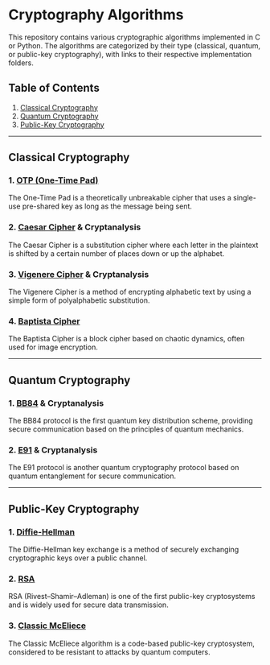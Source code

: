 # Cryptography Algorithms

This repository contains various cryptographic algorithms implemented in C or Python. The algorithms are categorized by their type (classical, quantum, or public-key cryptography), with links to their respective implementation folders.

## Table of Contents
1. [Classical Cryptography](#classical-cryptography)
2. [Quantum Cryptography](#quantum-cryptography)
3. [Public-Key Cryptography](#public-key-cryptography)

---

## Classical Cryptography

### 1. [OTP (One-Time Pad)](https://github.com/HugoCls/Cryptography/tree/main/OTP)
The One-Time Pad is a theoretically unbreakable cipher that uses a single-use pre-shared key as long as the message being sent.

### 2. [Caesar Cipher](https://github.com/HugoCls/Cryptography/tree/main/Caesar) & Cryptanalysis
The Caesar Cipher is a substitution cipher where each letter in the plaintext is shifted by a certain number of places down or up the alphabet.

### 3. [Vigenere Cipher](https://github.com/HugoCls/Cryptography/tree/main/Vigenere) & Cryptanalysis
The Vigenere Cipher is a method of encrypting alphabetic text by using a simple form of polyalphabetic substitution.

### 4. [Baptista Cipher](https://github.com/HugoCls/Cryptography/tree/main/Baptista%20Cipher)
The Baptista Cipher is a block cipher based on chaotic dynamics, often used for image encryption.

---

## Quantum Cryptography

### 1. [BB84](https://github.com/HugoCls/Cryptography/tree/main/BB84) & Cryptanalysis
The BB84 protocol is the first quantum key distribution scheme, providing secure communication based on the principles of quantum mechanics.

### 2. [E91](https://github.com/HugoCls/Cryptography/tree/main/E91) & Cryptanalysis
The E91 protocol is another quantum cryptography protocol based on quantum entanglement for secure communication.

---

## Public-Key Cryptography

### 1. [Diffie-Hellman](https://github.com/HugoCls/Cryptography/tree/main/Diffie-Hellman)
The Diffie-Hellman key exchange is a method of securely exchanging cryptographic keys over a public channel.

### 2. [RSA](https://github.com/HugoCls/Cryptography/tree/main/RSA)
RSA (Rivest–Shamir–Adleman) is one of the first public-key cryptosystems and is widely used for secure data transmission.

### 3. [Classic McEliece](https://github.com/HugoCls/Cryptography/tree/main/Classic_McEliece)
The Classic McEliece algorithm is a code-based public-key cryptosystem, considered to be resistant to attacks by quantum computers.

